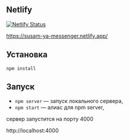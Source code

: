 ## Netlify
[![Netlify Status](https://api.netlify.com/api/v1/badges/75dacb4d-dd75-4b6a-8964-a303ca3b8035/deploy-status)](https://app.netlify.com/sites/susam-ya-messenger/deploys)

https://susam-ya-messenger.netlify.app/

## Установка
`npm install`

## Запуск
- `npm server` — запуск локального сервера,
- `npm start` — алиас для npm server,

сервер запустится на порту 4000

http://localhost:4000
